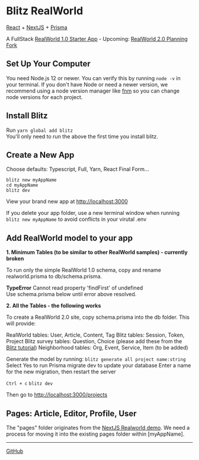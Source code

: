 # Blitz RealWorld

[React](https://reactjs.org) + [NextJS](https://nextjs.org) + [Prisma](https://www.prisma.io)  

A FullStack [RealWorld 1.0 Starter App](https://codebase.show/projects/realworld?category=fullstack) - Upcoming: [RealWorld 2.0 Planning Fork](https://neighborhood.org/planning/)

## Set Up Your Computer

You need Node.js 12 or newer. You can verify this by running `node -v` in your terminal. If you don't have Node or need a newer version, we recommend using a node version manager like [fnm](https://github.com/Schniz/fnm) so you can change node versions for each project.

## Install Blitz

Run `yarn global add blitz`  
You'll only need to run the above the first time you install blitz.

## Create a New App

Choose defaults: Typescript, Full, Yarn, React Final Form...

`blitz new myAppName`  
`cd myAppName`  
`blitz dev`  

View your brand new app at [http://localhost:3000](http://localhost:3000)

If you delete your app folder, use a new terminal window when running `blitz new myAppName` to avoid conflicts in your virutal .env


## Add RealWorld model to your app

**1. Minimum Tables (to be similar to other RealWorld samples) - currently broken**  

To run only the simple RealWorld 1.0 schema, copy and rename realworld.prisma to db/schema.prisma.
<!--
  realworld.prisma originated from [NestJS+Prisma sample](https://github.com/lujakob/nestjs-realworld-example-app/blob/prisma/prisma/schema.prisma), with "mysql" changed to "sqlite".  
  Changed to hashedPassword and added name
-->

**TypeError**  Cannot read property 'findFirst' of undefined  
Use schema.prisma below until error above resolved.

**2. All the Tables - the following works**

To create a RealWorld 2.0 site, copy schema.prisma into the db folder. This will provide:

RealWorld tables: User, Article, Content, Tag
Blitz tables: Session, Token, Project
Blitz survey tables: Question, Choice (please add these from the [Blitz tutorial](https://blitzjs.com/docs/tutorial))
Neighborhood tables: Org, Event, Service, Item (to be added)


Generate the model by running:
`blitz generate all project name:string`
Select Yes to run Prisma migrate dev to update your database
Enter a name for the new migration, then restart the server

`Ctrl + c`
`blitz dev`

Then go to [http://localhost:3000/projects](http://localhost:3000/projects)

## Pages: Article, Editor, Profile, User
The "pages" folder originates from the [NextJS Realworld demo](https://github.com/cirosantilli/node-express-sequelize-nextjs-realworld-example-app/tree/next/pages). We need a process for moving it into the existing pages folder within [myAppName].



---

[GitHub](https://github.com/blitz-js/blitz-realworld-example)
